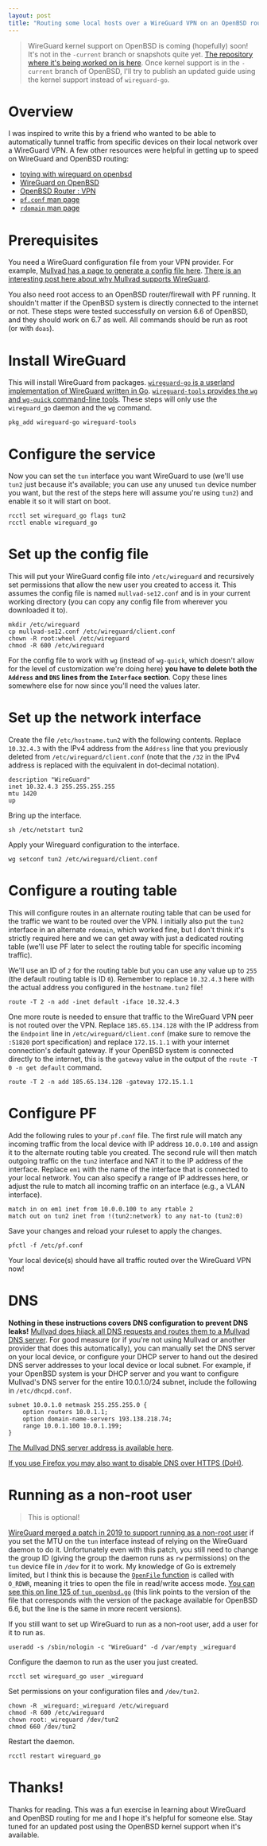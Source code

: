 ```yaml
---
layout: post
title: "Routing some local hosts over a WireGuard VPN on an OpenBSD router"
---
```


> WireGuard kernel support on OpenBSD is coming (hopefully) soon! It's not in the `-current` branch or snapshots quite yet. [The repository where it's being worked on is here](https://git.zx2c4.com/wireguard-openbsd/). Once kernel support is in the `-current` branch of OpenBSD, I'll try to publish an updated guide using the kernel support instead of `wireguard-go`.

# Overview

I was inspired to write this by a friend who wanted to be able to automatically tunnel traffic from specific devices on their local network over a WireGuard VPN. A few other resources were helpful in getting up to speed on WireGuard and OpenBSD routing:

* [toying with wireguard on openbsd](https://flak.tedunangst.com/post/toying-with-wireguard-on-openbsd)
* [WireGuard on OpenBSD](https://blog.jasper.la/wireguard-on-openbsd.html)
* [OpenBSD Router : VPN](https://lipidity.com/openbsd/wireguard/)
* [`pf.conf` man page](https://man.openbsd.org/OpenBSD-6.6/pf.conf.5)
* [`rdomain` man page](https://man.openbsd.org/OpenBSD-6.6/rdomain.4)

# Prerequisites

You need a WireGuard configuration file from your VPN provider. For example, [Mullvad has a page to generate a config file here](https://mullvad.net/en/download/wireguard-config/). [There is an interesting post here about why Mullvad supports WireGuard](https://mullvad.net/en/blog/2017/9/27/wireguard-future/).

You also need root access to an OpenBSD router/firewall with PF running. It shouldn't matter if the OpenBSD system is directly connected to the internet or not. These steps were tested successfully on version 6.6 of OpenBSD, and they should work on 6.7 as well. All commands should be run as root (or with `doas`).

# Install WireGuard

This will install WireGuard from packages. [`wireguard-go` is a userland implementation of WireGuard written in Go](https://git.zx2c4.com/wireguard-go/about/). [`wireguard-tools` provides the `wg` and `wg-quick` command-line tools](https://git.zx2c4.com/wireguard-tools/about/). These steps will only use the `wireguard_go` daemon and the `wg` command.

```
pkg_add wireguard-go wireguard-tools
```

# Configure the service

Now you can set the `tun` interface you want WireGuard to use (we'll use `tun2` just because it's available; you can use any unused `tun` device number you want, but the rest of the steps here will assume you're using `tun2`) and enable it so it will start on boot.

```
rcctl set wireguard_go flags tun2
rcctl enable wireguard_go
```

# Set up the config file

This will put your WireGuard config file into `/etc/wireguard` and recursively set permissions that allow the new user you created to access it. This assumes the config file is named `mullvad-se12.conf` and is in your current working directory (you can copy any config file from wherever you downloaded it to).

```
mkdir /etc/wireguard
cp mullvad-se12.conf /etc/wireguard/client.conf
chown -R root:wheel /etc/wireguard
chmod -R 600 /etc/wireguard
```

For the config file to work with `wg` (instead of `wg-quick`, which doesn't allow for the level of customization we're doing here) **you have to delete both the `Address` and `DNS` lines from the `Interface` section**. Copy these lines somewhere else for now since you'll need the values later.

# Set up the network interface

Create the file `/etc/hostname.tun2` with the following contents. Replace `10.32.4.3` with the IPv4 address from the `Address` line that you previously deleted from `/etc/wireguard/client.conf` (note that the `/32` in the IPv4 address is replaced with the equivalent in dot-decimal notation).

```
description "WireGuard"
inet 10.32.4.3 255.255.255.255
mtu 1420
up
```

Bring up the interface.

```
sh /etc/netstart tun2
```

Apply your Wireguard configuration to the interface.

```
wg setconf tun2 /etc/wireguard/client.conf
```

# Configure a routing table

This will configure routes in an alternate routing table that can be used for the traffic we want to be routed over the VPN. I initially also put the `tun2` interface in an alternate `rdomain`, which worked fine, but I don't think it's strictly required here and we can get away with just a dedicated routing table (we'll use PF later to select the routing table for specific incoming traffic).

We'll use an ID of `2` for the routing table but you can use any value up to `255` (the default routing table is ID `0`). Remember to replace `10.32.4.3` here with the actual address you configured in the `hostname.tun2` file!

```
route -T 2 -n add -inet default -iface 10.32.4.3
```

One more route is needed to ensure that traffic to the WireGuard VPN peer is not routed over the VPN. Replace `185.65.134.128` with the IP address from the `Endpoint` line in `/etc/wireguard/client.conf` (make sure to remove the `:51820` port specification) and replace `172.15.1.1` with your internet connection's default gateway. If your OpenBSD system is connected directly to the internet, this is the `gateway` value in the output of the `route -T 0 -n get default` command.

```
route -T 2 -n add 185.65.134.128 -gateway 172.15.1.1
```

# Configure PF

Add the following rules to your `pf.conf` file. The first rule will match any incoming traffic from the local device with IP address `10.0.0.100` and assign it to the alternate routing table you created. The second rule will then match outgoing traffic on the `tun2` interface and NAT it to the IP address of the interface. Replace `em1` with the name of the interface that is connected to your local network. You can also specify a range of IP addresses here, or adjust the rule to match all incoming traffic on an interface (e.g., a VLAN interface).

```
match in on em1 inet from 10.0.0.100 to any rtable 2
match out on tun2 inet from !(tun2:network) to any nat-to (tun2:0)
```

Save your changes and reload your ruleset to apply the changes.

```
pfctl -f /etc/pf.conf
```

Your local device(s) should have all traffic routed over the WireGuard VPN now!

# DNS

**Nothing in these instructions covers DNS configuration to prevent DNS leaks!** [Mullvad does hijack all DNS requests and routes them to a Mullvad DNS server](https://mullvad.net/en/help/terms-service/). For good measure (or if you're not using Mullvad or another provider that does this automatically), you can manually set the DNS server on your local device, or configure your DHCP server to hand out the desired DNS server addresses to your local device or local subnet. For example, if your OpenBSD system is your DHCP server and you want to configure Mullvad's DNS server for the entire 10.0.1.0/24 subnet, include the following in `/etc/dhcpd.conf`.

```
subnet 10.0.1.0 netmask 255.255.255.0 {
    option routers 10.0.1.1;
    option domain-name-servers 193.138.218.74;
    range 10.0.1.100 10.0.1.199;
}
```

[The Mullvad DNS server address is available here](https://mullvad.net/en/help/dns-leaks/).

[If you use Firefox you may also want to disable DNS over HTTPS (DoH)](https://support.mozilla.org/en-US/kb/dns-over-https-doh-faqs#w_will-users-be-able-to-disable-doh).

# Running as a non-root user

> This is optional!

[WireGuard merged a patch in 2019 to support running as a non-root user](https://lists.zx2c4.com/pipermail/wireguard/2019-July/004308.html) if you set the MTU on the `tun` interface instead of relying on the WireGuard daemon to do it. Unfortunately even with this patch, you still need to change the group ID (giving the group the daemon runs as `rw` permissions) on the `tun` device file in `/dev` for it to work. My knowledge of Go is extremely limited, but I think this is because the [`OpenFile` function](https://golang.org/pkg/os/#OpenFile) is called with `O_RDWR`, meaning it tries to open the file in read/write access mode. [You can see this on line 125 of `tun_openbsd.go`](https://git.zx2c4.com/wireguard-go/tree/tun/tun_openbsd.go?h=v0.0.20190908#n125) (this link points to the version of the file that corresponds with the version of the package available for OpenBSD 6.6, but the line is the same in more recent versions).

If you still want to set up WireGuard to run as a non-root user, add a user for it to run as.

```
useradd -s /sbin/nologin -c "WireGuard" -d /var/empty _wireguard
```

Configure the daemon to run as the user you just created.

```
rcctl set wireguard_go user _wireguard
```

Set permissions on your configuration files and `/dev/tun2`.

```
chown -R _wireguard:_wireguard /etc/wireguard
chmod -R 600 /etc/wireguard
chown root:_wireguard /dev/tun2
chmod 660 /dev/tun2
```

Restart the daemon.

```
rcctl restart wireguard_go
```

# Thanks!

Thanks for reading. This was a fun exercise in learning about WireGuard and OpenBSD routing for me and I hope it's helpful for someone else. Stay tuned for an updated post using the OpenBSD kernel support when it's available.
